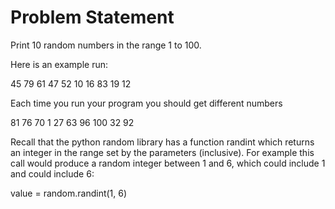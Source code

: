  # Problem Statement
Print 10 random numbers in the range 1 to 100.

Here is an example run:

45 79 61 47 52 10 16 83 19 12

Each time you run your program you should get different numbers

81 76 70 1 27 63 96 100 32 92

Recall that the python random library has a function randint which returns an integer in the range set by the parameters (inclusive). For example this call would produce a random integer between 1 and 6, which could include 1 and could include 6:

value = random.randint(1, 6)